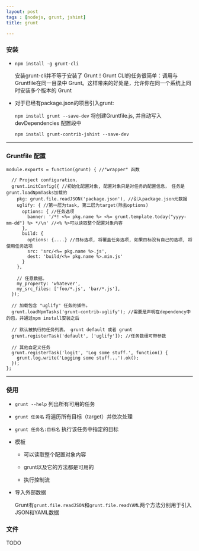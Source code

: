 ```yaml
---
layout: post
tags : [nodejs, grunt, jshint]
title: grunt

---
```


### 安装

* `npm install -g grunt-cli`

  安装grunt-cli并不等于安装了 Grunt！Grunt CLI的任务很简单：调用与Gruntfile在同一目录中 Grunt。这样带来的好处是，允许你在同一个系统上同时安装多个版本的 Grunt

* 对于已经有package.json的项目引入grunt:

  `npm install grunt --save-dev` 将创建Gruntfile.js, 并自动写入devDependencies 配置段中

  `npm install grunt-contrib-jshint --save-dev`

---

### Gruntfile 配置

    module.exports = function(grunt) { //"wrapper" 函数

      // Project configuration.
      grunt.initConfig({ //初始化配置对象, 配置对象只是对任务的配置信息，　任务是grunt.loadNpmTasks加载的
        pkg: grunt.file.readJSON('package.json'), //引入package.json元数据
        uglify: { //第一层为task, 第二层为target(除去options)
          options: { //任务选项
            banner: '/*! <%= pkg.name %> <%= grunt.template.today("yyyy-mm-dd") %> */\n' //<% %>可以读取整个配置对象内容
          },
          build: {
            options: {....} //目标选项, 将覆盖任务选项, 如果目标没有自己的选项, 将使用任务选项
            src: 'src/<%= pkg.name %>.js',
            dest: 'build/<%= pkg.name %>.min.js'
          }
        },

        // 任意数据。
        my_property: 'whatever',
        my_src_files: ['foo/*.js', 'bar/*.js'],
      });

      // 加载包含 "uglify" 任务的插件。
      grunt.loadNpmTasks('grunt-contrib-uglify'); //需要是声明在dependency中的包，并通过npm install安装之后

      // 默认被执行的任务列表。 grunt default 或者 grunt
      grunt.registerTask('default', ['uglify']); //任务数组可带参数

      // 其他自定义任务
      grunt.registerTask('logit', 'Log some stuff.', function() {
        grunt.log.write('Logging some stuff...').ok();
      });
    };

---

### 使用

* `grunt --help` 列出所有可用的任务

* `grunt 任务名` 将遍历所有目标（target）并依次处理

* `grunt 任务名:目标名` 执行该任务中指定的目标

* 模板

  * 可以读取整个配置对象内容

  * grunt以及它的方法都是可用的

  * 执行控制流

* 导入外部数据

  Grunt有`grunt.file.readJSON`和`grunt.file.readYAML`两个方法分别用于引入JSON和YAML数据

### 文件

TODO


